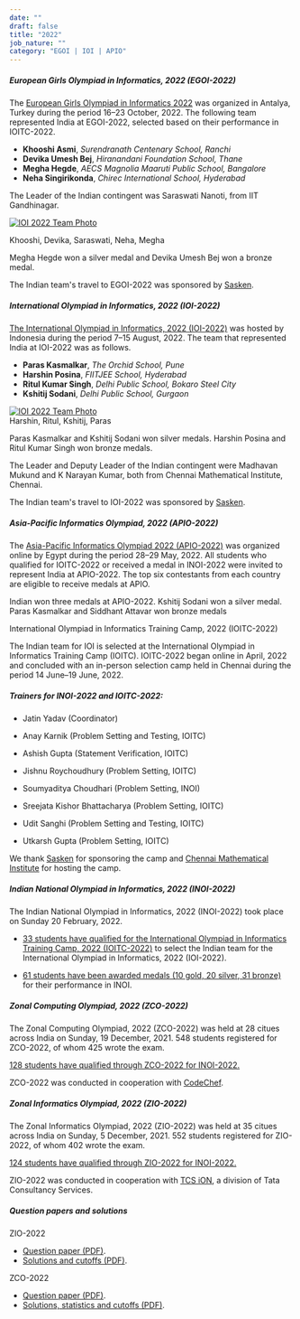 ```yaml
---
date: ""
draft: false
title: "2022"
job_nature: ""
category: "EGOI | IOI | APIO"
---
```



##### European Girls Olympiad in Informatics, 2022 (EGOI-2022)

The [European Girls Olympiad in Informatics 2022](https://ubilo.tubitak.gov.tr/egoi2022/) was organized in Antalya, Turkey during the period 16–23 October, 2022. The following team represented India at EGOI-2022, selected based on their performance in IOITC-2022.

*   **Khooshi Asmi**, _Surendranath Centenary School, Ranchi_
*   **Devika Umesh Bej**, _Hiranandani Foundation School, Thane_
*   **Megha Hegde**, _AECS Magnolia Maaruti Public School, Bangalore_
*   **Neha Singirikonda**, _Chirec International School, Hyderabad_

The Leader of the Indian contingent was Saraswati Nanoti, from IIT Gandhinagar.

[![IOI 2022 Team Photo](https://www.iarcs.org.in//inoi/2022/egoi2022/egoi2022_team_photo.jpg)](https://www.iarcs.org.in//inoi/2022/egoi2022/egoi2022_team_photo.jpg)  
  
Khooshi, Devika, Saraswati, Neha, Megha

Megha Hegde won a silver medal and Devika Umesh Bej won a bronze medal.

The Indian team's travel to EGOI-2022 was sponsored by [Sasken](http://www.sasken.com).

##### International Olympiad in Informatics, 2022 (IOI-2022)

[The International Olympiad in Informatics, 2022 (IOI-2022)](https://ioi2022.id/) was hosted by Indonesia during the period 7–15 August, 2022. The team that represented India at IOI-2022 was as follows.

*   **Paras Kasmalkar**, _The Orchid School, Pune_
*   **Harshin Posina**, _FIITJEE School, Hyderabad_
*   **Ritul Kumar Singh**, _Delhi Public School, Bokaro Steel City_
*   **Kshitij Sodani**, _Delhi Public School, Gurgaon_

[![IOI 2022 Team Photo](https://www.iarcs.org.in//inoi/2022/ioi2022/ioi2022_team_ioi.jpg)](https://www.iarcs.org.in//inoi/2022/ioi2022/ioi2022_team_ioi_big.jpg)  
Harshin, Ritul, Kshitij, Paras

Paras Kasmalkar and Kshitij Sodani won silver medals. Harshin Posina and Ritul Kumar Singh won bronze medals.

The Leader and Deputy Leader of the Indian contingent were Madhavan Mukund and K Narayan Kumar, both from Chennai Mathematical Institute, Chennai.

The Indian team's travel to IOI-2022 was sponsored by [Sasken](http://www.sasken.com).

##### Asia-Pacific Informatics Olympiad, 2022 (APIO-2022)

The [Asia-Pacific Informatics Olympiad 2022 (APIO-2022)](https://apio2022.org/) was organized online by Egypt during the period 28–29 May, 2022. All students who qualified for IOITC-2022 or received a medal in INOI-2022 were invited to represent India at APIO-2022. The top six contestants from each country are eligible to receive medals at APIO.

Indian won three medals at APIO-2022. Kshitij Sodani won a silver medal. Paras Kasmalkar and Siddhant Attavar won bronze medals

International Olympiad in Informatics Training Camp, 2022 (IOITC-2022)

The Indian team for IOI is selected at the International Olympiad in Informatics Training Camp (IOITC). IOITC-2022 began online in April, 2022 and concluded with an in-person selection camp held in Chennai during the period 14 June–19 June, 2022.

##### Trainers for INOI-2022 and IOITC-2022:

*   Jatin Yadav (Coordinator)

*   Anay Karnik (Problem Setting and Testing, IOITC)
*   Ashish Gupta (Statement Verification, IOITC)
*   Jishnu Roychoudhury (Problem Setting, IOITC)
*   Soumyaditya Choudhari (Problem Setting, INOI)
*   Sreejata Kishor Bhattacharya (Problem Setting, IOITC)
*   Udit Sanghi (Problem Setting and Testing, IOITC)
*   Utkarsh Gupta (Problem Setting, IOITC)

We thank [Sasken](http://www.sasken.com) for sponsoring the camp and [Chennai Mathematical Institute](http://www.cmi.ac.in) for hosting the camp.

##### Indian National Olympiad in Informatics, 2022 (INOI-2022)

The Indian National Olympiad in Informatics, 2022 (INOI-2022) took place on Sunday 20 February, 2022.

*   [33 students have qualified for the International Olympiad in Informatics Training Camp, 2022 (IOITC-2022)](/olympiad_results/inoi2022/results_inoi2022/#ioitc) to select the Indian team for the International Olympiad in Informatics, 2022 (IOI-2022).  
      
    
*   [61 students have been awarded medals (10 gold, 20 silver, 31 bronze)](/olympiad_results/inoi2022/results_inoi2022/#medals) for their performance in INOI.

##### Zonal Computing Olympiad, 2022 (ZCO-2022)

The Zonal Computing Olympiad, 2022 (ZCO-2022) was held at 28 citues across India on Sunday, 19 December, 2021. 548 students registered for ZCO-2022, of whom 425 wrote the exam.

[128 students have qualified through ZCO-2022 for INOI-2022.](/olympiad_results/zco2022/results_zco2022)

ZCO-2022 was conducted in cooperation with [CodeChef](https://www.codechef.com/).

##### Zonal Informatics Olympiad, 2022 (ZIO-2022)

The Zonal Informatics Olympiad, 2022 (ZIO-2022) was held at 35 citues across India on Sunday, 5 December, 2021. 552 students registered for ZIO-2022, of whom 402 wrote the exam.

[124 students have qualified through ZIO-2022 for INOI-2022.](/olympiad_results/zio2022/results_zio2022)

ZIO-2022 was conducted in cooperation with [TCS iON](https://www.tcsion.com/), a division of Tata Consultancy Services.

##### Question papers and solutions

ZIO-2022

*   [Question paper (PDF)](../zio2022/zio2022-question-paper.pdf).
*   [Solutions and cutoffs (PDF)](../zio2022/zio2022-solutions.pdf).

ZCO-2022

*   [Question paper (PDF)](../zco2022/zco2022-question-paper.pdf).
*   [Solutions, statistics and cutoffs (PDF)](../zco2022/zco2022-solutions-and-cutoffs.pdf).
